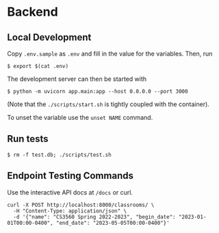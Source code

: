 # Backend

## Local Development

Copy `.env.sample` as `.env` and fill in the value for the variables. Then, run

```console
$ export $(cat .env)
```

The development server can then be started with

```console
$ python -m uvicorn app.main:app --host 0.0.0.0 --port 3000
```

(Note that the `./scripts/start.sh` is tightly coupled with the container).

To unset the variable use the `unset NAME` command.

## Run tests

```console
$ rm -f test.db; ./scripts/test.sh
```

## Endpoint Testing Commands

Use the interactive API docs at `/docs` or curl.

```console
curl -X POST http://localhost:8000/classrooms/ \
  -H "Content-Type: application/json" \
  -d '{"name": "CS3560 Spring 2022-2023", "begin_date": "2023-01-01T00:00-0400", "end_date": "2023-05-05T00:00-0400"}'
```